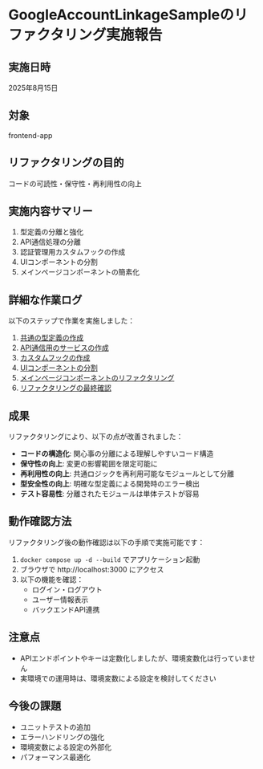 # GoogleAccountLinkageSampleのリファクタリング実施報告

## 実施日時
2025年8月15日

## 対象
frontend-app

## リファクタリングの目的
コードの可読性・保守性・再利用性の向上

## 実施内容サマリー

1. 型定義の分離と強化
2. API通信処理の分離
3. 認証管理用カスタムフックの作成
4. UIコンポーネントの分割
5. メインページコンポーネントの簡素化

## 詳細な作業ログ

以下のステップで作業を実施しました：

1. [共通の型定義の作成](20250815_refactoring_step1.md)
2. [API通信用のサービスの作成](20250815_refactoring_step2.md)
3. [カスタムフックの作成](20250815_refactoring_step3.md)
4. [UIコンポーネントの分割](20250815_refactoring_step4.md)
5. [メインページコンポーネントのリファクタリング](20250815_refactoring_step5.md)
6. [リファクタリングの最終確認](20250815_refactoring_step6.md)

## 成果

リファクタリングにより、以下の点が改善されました：

- **コードの構造化**: 関心事の分離による理解しやすいコード構造
- **保守性の向上**: 変更の影響範囲を限定可能に
- **再利用性の向上**: 共通ロジックを再利用可能なモジュールとして分離
- **型安全性の向上**: 明確な型定義による開発時のエラー検出
- **テスト容易性**: 分離されたモジュールは単体テストが容易

## 動作確認方法

リファクタリング後の動作確認は以下の手順で実施可能です：

1. `docker compose up -d --build` でアプリケーション起動
2. ブラウザで http://localhost:3000 にアクセス
3. 以下の機能を確認：
   - ログイン・ログアウト
   - ユーザー情報表示
   - バックエンドAPI連携
   
## 注意点

- APIエンドポイントやキーは定数化しましたが、環境変数化は行っていません
- 実環境での運用時は、環境変数による設定を検討してください

## 今後の課題

- ユニットテストの追加
- エラーハンドリングの強化
- 環境変数による設定の外部化
- パフォーマンス最適化
